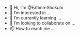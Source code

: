 - 👋 Hi, I’m @Fatima-Shokuhi
- 👀 I’m interested in ...
- 🌱 I’m currently learning ...
- 💞️ I’m looking to collaborate on ...
- 📫 How to reach me ...

<!---
Fatima-Shokuhi/Fatima-Shokuhi is a ✨ special ✨ repository because its `README.md` (this file) appears on your GitHub profile.
You can click the Preview link to take a look at your changes.
--->
